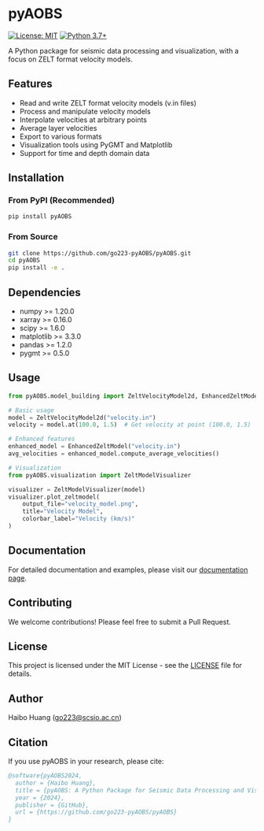 # pyAOBS

[![License: MIT](https://img.shields.io/badge/License-MIT-yellow.svg)](https://opensource.org/licenses/MIT)
[![Python 3.7+](https://img.shields.io/badge/python-3.7+-blue.svg)](https://www.python.org/downloads/release/python-370/)

A Python package for seismic data processing and visualization, with a focus on ZELT format velocity models.

## Features

- Read and write ZELT format velocity models (v.in files)
- Process and manipulate velocity models
- Interpolate velocities at arbitrary points
- Average layer velocities
- Export to various formats
- Visualization tools using PyGMT and Matplotlib
- Support for time and depth domain data

## Installation

### From PyPI (Recommended)
```bash
pip install pyAOBS
```

### From Source
```bash
git clone https://github.com/go223-pyAOBS/pyAOBS.git
cd pyAOBS
pip install -e .
```

## Dependencies

- numpy >= 1.20.0
- xarray >= 0.16.0
- scipy >= 1.6.0
- matplotlib >= 3.3.0
- pandas >= 1.2.0
- pygmt >= 0.5.0

## Usage

```python
from pyAOBS.model_building import ZeltVelocityModel2d, EnhancedZeltModel

# Basic usage
model = ZeltVelocityModel2d("velocity.in")
velocity = model.at(100.0, 1.5)  # Get velocity at point (100.0, 1.5)

# Enhanced features
enhanced_model = EnhancedZeltModel("velocity.in")
avg_velocities = enhanced_model.compute_average_velocities()

# Visualization
from pyAOBS.visualization import ZeltModelVisualizer

visualizer = ZeltModelVisualizer(model)
visualizer.plot_zeltmodel(
    output_file="velocity_model.png",
    title="Velocity Model",
    colorbar_label="Velocity (km/s)"
)
```

## Documentation

For detailed documentation and examples, please visit our [documentation page](https://go223-pyAOBS.github.io/pyAOBS).

## Contributing

We welcome contributions! Please feel free to submit a Pull Request.

## License

This project is licensed under the MIT License - see the [LICENSE](LICENSE) file for details.

## Author

Haibo Huang (go223@scsio.ac.cn)

## Citation

If you use pyAOBS in your research, please cite:

```bibtex
@software{pyAOBS2024,
  author = {Haibo Huang},
  title = {pyAOBS: A Python Package for Seismic Data Processing and Visualization},
  year = {2024},
  publisher = {GitHub},
  url = {https://github.com/go223-pyAOBS/pyAOBS}
}
``` 